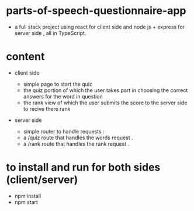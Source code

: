 # parts-of-speech-questionnaire-app

-   a full stack project using react for client side and node js + express for server side , all in TypeScript.

# content

-   client side

    -   simple page to start the quiz
    -   the quiz portion of which the user takes part in choosing the correct answers for the word in question
    -   the rank view of which the user submits the score to the server side to recive there rank

-   server side
    -   simple router to handle requests :
    -   a /quiz route that handles the words request .
    -   a /rank route that handles the rank request .

# to install and run for both sides (client/server)

-   npm install
-   npm start
